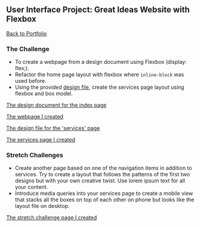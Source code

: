 ## User Interface Project: Great Ideas Website with Flexbox

[Back to Portfolio](https://mtaylor-tech.github.io)

### The Challenge
* To create a webpage from a design document using Flexbox (display: flex;).
* Refactor the home page layout with flexbox where `inline-block` was used before.
* Using the provided [design file](design-files/services-desktop-design.png), create the services page layout using flexbox and box model.

[The design document for the index page](/design-files/desktop.jpg)

[The webpage I created](/great-idea/index.html)


[The design file for the 'services' page](design-files/services-desktop-design.png)

[The services page I created](/great-idea/services.html)

### Stretch Challenges

* Create another page based on one of the navigation items in addition to services.  Try to create a layout that follows the patterns of the first two designs but with your own creative twist.  Use lorem ipsum text for all your content.
* Introduce media queries into your services page to create a mobile view that stacks all the boxes on top of each other on phone but looks like the layout file on desktop.

[The stretch challenge page I created](/great-idea/contact.html)
